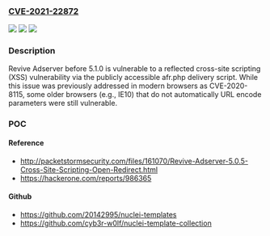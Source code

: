 ### [CVE-2021-22872](https://cve.mitre.org/cgi-bin/cvename.cgi?name=CVE-2021-22872)
![](https://img.shields.io/static/v1?label=Product&message=https%3A%2F%2Fgithub.com%2Frevive-adserver%2Frevive-adserver&color=blue)
![](https://img.shields.io/static/v1?label=Version&message=n%2Fa&color=blue)
![](https://img.shields.io/static/v1?label=Vulnerability&message=Cross-site%20Scripting%20(XSS)%20-%20Reflected%20(CWE-79)&color=brighgreen)

### Description

Revive Adserver before 5.1.0 is vulnerable to a reflected cross-site scripting (XSS) vulnerability via the publicly accessible afr.php delivery script. While this issue was previously addressed in modern browsers as CVE-2020-8115, some older browsers (e.g., IE10) that do not automatically URL encode parameters were still vulnerable.

### POC

#### Reference
- http://packetstormsecurity.com/files/161070/Revive-Adserver-5.0.5-Cross-Site-Scripting-Open-Redirect.html
- https://hackerone.com/reports/986365

#### Github
- https://github.com/20142995/nuclei-templates
- https://github.com/cyb3r-w0lf/nuclei-template-collection

